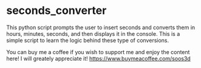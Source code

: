 # seconds_converter
This python script prompts the user to insert seconds and converts them in hours, minutes, seconds, and then displays it in the console. This is a simple script to learn the logic behind these type of conversions. 

You can buy me a coffee if you wish to support me and enjoy the content here! I will greately appreciate it! https://www.buymeacoffee.com/soos3d
